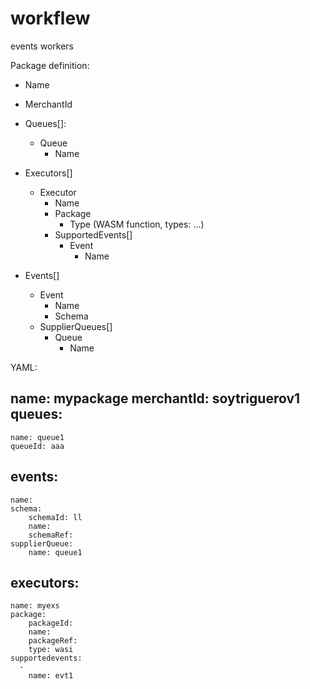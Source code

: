 # workflew

events
workers


Package definition:

- Name
- MerchantId
- Queues[]:
    - Queue
        - Name

- Executors[]
    - Executor
        - Name
        - Package
            - Type (WASM function, types: ...)
        - SupportedEvents[]
            - Event
                - Name

- Events[]
    - Event
        - Name
        - Schema
    - SupplierQueues[]
        - Queue
            - Name

YAML:

name: mypackage
merchantId: soytriguerov1
queues:
  -
    name: queue1
    queueId: aaa

events:
  -
    name:
    schema:
        schemaId: ll
        name:
        schemaRef:
    supplierQueue:
        name: queue1


executors:
  -
    name: myexs
    package:
        packageId:
        name:
        packageRef:
        type: wasi
    supportedevents:
      -
        name: evt1